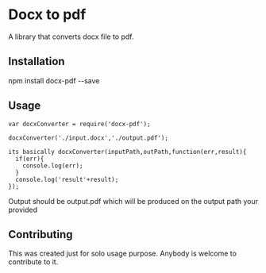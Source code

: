 Docx to pdf
=========

A library that converts docx file to pdf.

## Installation

  npm install docx-pdf --save

## Usage

    var docxConverter = require('docx-pdf');

    docxConverter('./input.docx','./output.pdf');
    
    its basically docxConverter(inputPath,outPath,function(err,result){
      if(err){
        console.log(err);
      }
      console.log('result'+result);
    });
  
  Output should be output.pdf which will be produced on the output path your provided


## Contributing

This was created just for solo usage purpose. Anybody is welcome to contribute to it.
